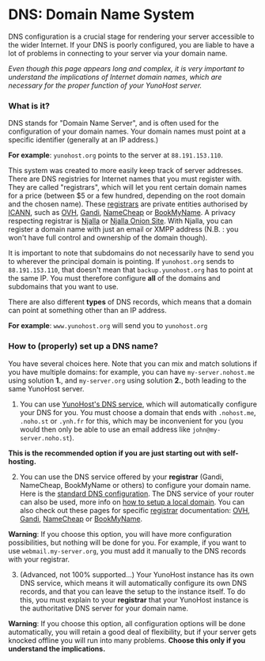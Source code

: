 # DNS: Domain Name System

DNS configuration is a crucial stage for rendering your server accessible to the wider Internet. If your DNS is poorly configured, you are liable to have a lot of problems in connecting to your server via your domain name.

*Even though this page appears long and complex, it is very important to understand the implications of Internet domain names, which are necessary for the proper function of your YunoHost server.*

### What is it?

DNS stands for "Domain Name Server", and is often used for the configuration of your domain names. Your domain names must point at a specific identifier (generally at an IP address.)

**For example**: `yunohost.org` points to the server at `88.191.153.110`.

This system was created to more easily keep track of server addresses. There are DNS registries for Internet names that you must register with. They are called "registrars", which will let you rent certain domain names for a price (between $5 or a few hundred, depending on the root domain and the chosen name). These [registrars](/registrar) are private entities authorised by [ICANN](http://en.wikipedia.org/wiki/ICANN), such as [OVH](https://www.ovh.co.uk/index.xml), [Gandi](http://gandi.net), [NameCheap](http://namecheap.com) or [BookMyName](http://bookmyname.com). A privacy respecting registrar is [Njalla](https://njal.la/) or [Njalla Onion Site](http://njalladnspotetti.onion). With Njalla, you can register a domain name with just an email or XMPP address (N.B. : you won't have full control and ownership of the domain though).

It is important to note that subdomains do not necessarily have to send you to wherever the principal domain is pointing. If `yunohost.org` sends to `88.191.153.110`, that doesn't mean that `backup.yunohost.org` has to point at the same IP. You must therefore configure **all** of the domains and subdomains that you want to use.

There are also different **types** of DNS records, which means that a domain can point at something other than an IP address.

**For example**: `www.yunohost.org` will send you to `yunohost.org`

### How to (properly) set up a DNS name?

You have several choices here. Note that you can mix and match solutions if you have multiple domains: for example, you can have `my-server.nohost.me` using solution **1.**, and `my-server.org` using solution **2.**, both leading to the same YunoHost server.

1. You can use [YunoHost's DNS service](/dns_nohost_me), which will automatically configure your DNS for you. You must choose a domain that ends with `.nohost.me`, `.noho.st` or `.ynh.fr` for this, which may be inconvenient for you (you would then only be able to use an email address like `john@my-server.noho.st`).

  **This is the recommended option if you are just starting out with self-hosting.**

2. You can use the DNS service offered by your **registrar** (Gandi, NameCheap, BookMyName or others) to configure your domain name. Here is the [standard DNS configuration](/dns_config). The DNS service of your router can also be used, more info on [how to setup a local domain](/dns_local_network).
You can also check out these pages for specific [registrar](/registrar) documentation: [OVH](https://www.ovh.co.uk/index.xml), [Gandi](http://gandi.net), [NameCheap](http://namecheap.com) or [BookMyName](http://bookmyname.com).

  **Warning**: If you choose this option, you will have more configuration possibilities, but nothing will be done for you. For example, if you want to use `webmail.my-server.org`, you must add it manually to the DNS records with your registrar.

3. (Advanced, not 100% supported...) Your YunoHost instance has its own DNS service, which means it will automatically configure its own DNS records, and that you can leave the setup to the instance itself. To do this, you must explain to your **registrar** that your YunoHost instance is the authoritative DNS server for your domain name.

  **Warning**: If you choose this option, all configuration options will be done automatically, you will retain a good deal of flexibility, but if your server gets knocked offline you will run into many problems. **Choose this only if you understand the implications.**

